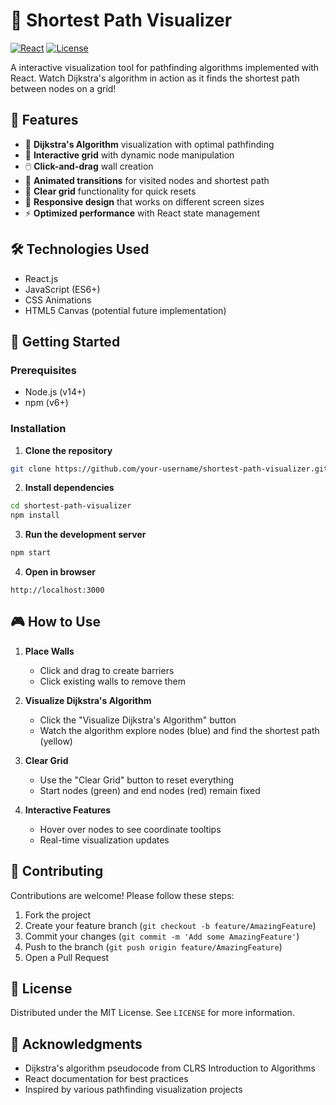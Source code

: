 # 🚀 Shortest Path Visualizer

[![React](https://img.shields.io/badge/React-18.2.0-blue)](https://reactjs.org/)
[![License](https://img.shields.io/badge/License-MIT-green)](https://opensource.org/licenses/MIT)

A interactive visualization tool for pathfinding algorithms implemented with React. Watch Dijkstra's algorithm in action as it finds the shortest path between nodes on a grid!


## 🌟 Features

- 🧭 **Dijkstra's Algorithm** visualization with optimal pathfinding
- 🎨 **Interactive grid** with dynamic node manipulation
- 🖱️ **Click-and-drag** wall creation
- 🌈 **Animated transitions** for visited nodes and shortest path
- 🧹 **Clear grid** functionality for quick resets
- 📱 **Responsive design** that works on different screen sizes
- ⚡ **Optimized performance** with React state management

## 🛠️ Technologies Used

- React.js
- JavaScript (ES6+)
- CSS Animations
- HTML5 Canvas (potential future implementation)

## 🚀 Getting Started

### Prerequisites
- Node.js (v14+)
- npm (v6+)

### Installation

1. **Clone the repository**
```bash
git clone https://github.com/your-username/shortest-path-visualizer.git
```

2. **Install dependencies**
```bash
cd shortest-path-visualizer
npm install
```

3. **Run the development server**
```bash
npm start
```

4. **Open in browser**
```
http://localhost:3000
```

## 🎮 How to Use

1. **Place Walls**
   - Click and drag to create barriers
   - Click existing walls to remove them

2. **Visualize Dijkstra's Algorithm**
   - Click the "Visualize Dijkstra's Algorithm" button
   - Watch the algorithm explore nodes (blue) and find the shortest path (yellow)

3. **Clear Grid**
   - Use the "Clear Grid" button to reset everything
   - Start nodes (green) and end nodes (red) remain fixed

4. **Interactive Features**
   - Hover over nodes to see coordinate tooltips
   - Real-time visualization updates


## 🤝 Contributing

Contributions are welcome! Please follow these steps:
1. Fork the project
2. Create your feature branch (`git checkout -b feature/AmazingFeature`)
3. Commit your changes (`git commit -m 'Add some AmazingFeature'`)
4. Push to the branch (`git push origin feature/AmazingFeature`)
5. Open a Pull Request

## 📜 License

Distributed under the MIT License. See `LICENSE` for more information.

## 🙏 Acknowledgments

- Dijkstra's algorithm pseudocode from CLRS Introduction to Algorithms
- React documentation for best practices
- Inspired by various pathfinding visualization projects


